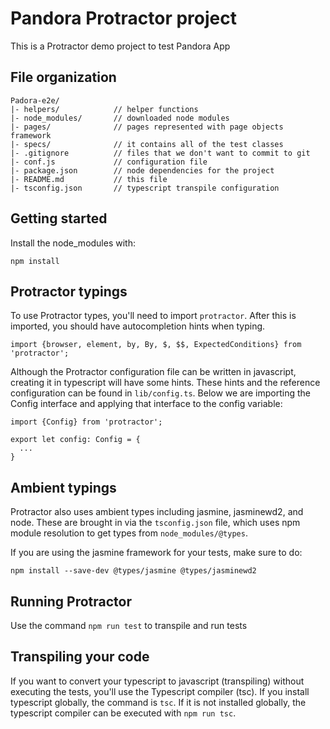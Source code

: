 # Pandora Protractor project

This is a Protractor demo project to test Pandora App


## File organization

```
Padora-e2e/
|- helpers/            // helper functions
|- node_modules/       // downloaded node modules
|- pages/              // pages represented with page objects framework
|- specs/              // it contains all of the test classes
|- .gitignore          // files that we don't want to commit to git
|- conf.js             // configuration file
|- package.json        // node dependencies for the project
|- README.md           // this file
|- tsconfig.json       // typescript transpile configuration
```


## Getting started

Install the node_modules with:

```
npm install
```


## Protractor typings

To use Protractor types, you'll need to import `protractor`. After this is imported, you should have autocompletion hints when typing.

```
import {browser, element, by, By, $, $$, ExpectedConditions} from 'protractor';
```

Although the Protractor configuration file can be written in javascript, creating it in typescript will have some hints. These hints and the reference configuration can be found in `lib/config.ts`. Below we are importing the Config interface and applying that interface to the config variable:

```
import {Config} from 'protractor';

export let config: Config = {
  ...
}
```

## Ambient typings

Protractor also uses ambient types including jasmine, jasminewd2, and node. These are brought in via the `tsconfig.json` file, which uses npm module resolution to get types from `node_modules/@types`.

If you are using the jasmine framework for your tests, make sure to do:

```
npm install --save-dev @types/jasmine @types/jasminewd2
```

## Running Protractor

Use the command `npm run test` to transpile and run tests

## Transpiling your code

If you want to convert your typescript to javascript (transpiling) without executing the tests, you'll use the Typescript compiler (tsc). If you install typescript globally, the command is `tsc`. If it is not installed globally, the typescript compiler can be executed with `npm run tsc`.


